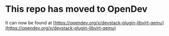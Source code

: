 # This repo has moved to OpenDev

It can now be found at [https://opendev.org/x/devstack-plugin-libvirt-qemu](https://opendev.org/x/devstack-plugin-libvirt-qemu)

